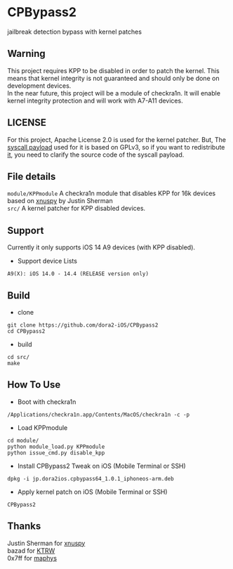 # CPBypass2  
jailbreak detection bypass with kernel patches  

## Warning  
This project requires KPP to be disabled in order to patch the kernel. This means that kernel integrity is not guaranteed and should only be done on development devices.  
In the near future, this project will be a module of checkra1n. It will enable kernel integrity protection and will work with A7-A11 devices.  

## LICENSE  
For this project, Apache License 2.0 is used for the kernel patcher. But, The [syscall payload](https://github.com/dora2-iOS/CPBypass-public/blob/main/kernel/payload/stat_sysent64.c) used for it is based on GPLv3, so if you want to redistribute [it](https://github.com/dora2-iOS/CPBypass2/blob/main/src/payload.o), you need to clarify the source code of the syscall payload.  

## File details  
`module/KPPmodule` A checkra1n module that disables KPP for 16k devices based on [xnuspy](https://github.com/jsherman212/xnuspy/tree/master/module/el3) by Justin Sherman  
`src/` A kernel patcher for KPP disabled devices.  

## Support  
Currently it only supports iOS 14 A9 devices (with KPP disabled).  
- Support device Lists  
```
A9(X): iOS 14.0 - 14.4 (RELEASE version only)
```

## Build  
- clone  
```
git clone https://github.com/dora2-iOS/CPBypass2
cd CPBypass2
```

- build  
```
cd src/
make
```

## How To Use  
- Boot with checkra1n  
```
/Applications/checkra1n.app/Contents/MacOS/checkra1n -c -p
```

- Load KPPmodule  
```
cd module/
python module_load.py KPPmodule
python issue_cmd.py disable_kpp
```

- Install CPBypass2 Tweak on iOS (Mobile Terminal or SSH)  
```
dpkg -i jp.dora2ios.cpbypass64_1.0.1_iphoneos-arm.deb
```

- Apply kernel patch on iOS (Mobile Terminal or SSH)  
```
CPBypass2
```

## Thanks
Justin Sherman for [xnuspy](https://github.com/jsherman212/xnuspy)  
bazad for [KTRW](https://github.com/googleprojectzero/ktrw)   
0x7ff for [maphys](https://github.com/0x7ff/maphys)  
